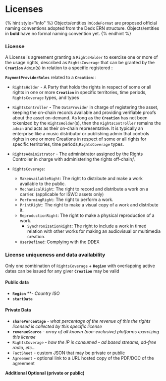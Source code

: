# Licenses



{% hint style="info" %}
Objects/entities in`CodeFormat` are proposed official naming conventions adopted from the Dedx ERN structure. Objects/entities in **bold** have no formal naming convention yet.&#x20;
{% endhint %}

### **License**&#x20;

A License is agreement granting a `RightsHolder` to exercise one or more of the usage rights, described as `RightsCoverage` that can be granted by the **`Creation`** `Admin`(s) in relation to a specific registered :

**`PaymentProviderRoles`** related to a **`Creation`**: :&#x20;

* `RightsHolder` - A Party that holds the rights in respect of some or all rights in one or more **`Creation`** in specific territories, time periods, `RightsCoverage` types, and types
* `RightsController` **-** The `DataProvider` in charge of registering the asset, keeping the on-chain records available and providing verifiable proofs about the asset on-demand. As long as the **`Creation`** has not been tokenized by the `RightsHolder`(s), then the `RightsController` remains the `admin` and acts as their on-chain representative. It is typically an enterprise like a music distributor or publishing admin that controls rights in one or more Creations in respect of some or all rights for specific territories, time periods,`RightsCoverage` types.
* `RightsAdministrator` - The administrator assigned by the Rights Controller in charge with administering the rights off-chain;\

* `RightsCoverage`:
  * `MakeAvailableRight`: The right to distribute and make a work available to the public.
  * `MechanicalRight`: The right to record and distribute a work on a carrier. (applicable for ISWC assets only)
  * `PerformingRight`: The right to perform a work.
  * `PrintRight`: The right to make a visual copy of a work and distribute it.
  * `ReproductionRight`: The right to make a physical reproduction of a work.
    * `SynchronizationRight`: The right to include a work in timed relation with other works for making an audiovisual or multimedia creation.
  * `UserDefined`: Complying with the DDEX



### **License uniqueness and data availability**

Only one combination of `RightsCoverage` + **`Region`** with overlapping active dates can be issued for any giver **`Creation`** may be valid&#x20;

#### Public data

* **`Region`** \*\*- _Country ISO_
* **`startDate`**

#### Private Data

* **`sharePercentage`** - _what percentage of the revenue of this the rights licensed is collected by this specific license_
* **`revenueSource`** _- array of all known (non-exclusive) platforms exercizing this license_
* `RightsCoverage` _- how the IP is consumed - ad based streams, ad-free radio, etc…_
* `FactSheet` - custom JSON that may be private or public
* `Agreement` - optional link to a URL hosted copy of the PDF/DOC of the agreement

**Additional Optional (private or public)**&#x20;
